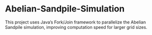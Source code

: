 # Abelian-Sandpile-Simulation
This project uses Java’s Fork/Join framework to parallelize the Abelian Sandpile simulation, improving computation speed for larger grid sizes.
